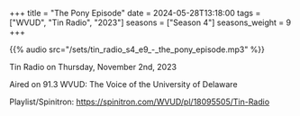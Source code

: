 +++
title = "The Pony Episode"
date = 2024-05-28T13:18:00
tags = ["WVUD", "Tin Radio", "2023"]
seasons = ["Season 4"]
seasons_weight = 9
+++

{{% audio src="/sets/tin_radio_s4_e9_-_the_pony_episode.mp3" %}}

Tin Radio on Thursday, November 2nd, 2023

Aired on 91.3 WVUD: The Voice of the University of Delaware

Playlist/Spinitron: https://spinitron.com/WVUD/pl/18095505/Tin-Radio

